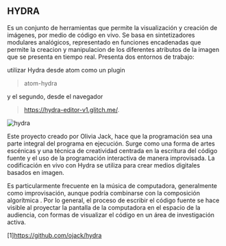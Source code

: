 ## HYDRA

Es un conjunto de herramientas que permite la visualización y creación de imágenes,  por medio de código en vivo. Se basa en sintetizadores modulares analógicos, representado en funciones encadenadas que permite la creacion y manipulacion de los diferentes atributos de la imagen que se presenta en tiempo real.
Presenta dos entornos de trabajo:

utilizar Hydra desde atom como un plugin 

>atom-hydra 

y el segundo, desde el navegador 

>https://hydra-editor-v1.glitch.me/.

![hydra](https://github.com/GLUD/Nencatacoa/blob/master/Hydra/1.png?raw=true)

Este proyecto creado por Olivia Jack, hace que la programación sea una parte integral del programa en ejecución. Surge como una forma de artes escénicas y una técnica de creatividad centrada en la escritura del código fuente y el uso de la programación interactiva de manera improvisada. La codificación en vivo con Hydra se utiliza para crear medios digitales basados ​​en imagen.

Es particularmente frecuente en la música de computadora, generalmente como improvisación, aunque podría combinarse con la composición algorítmica . Por lo general, el proceso de escribir el código fuente se hace visible al proyectar la pantalla de la computadora en el espacio de la audiencia, con formas de visualizar el código en un área de investigación activa.


[1]https://github.com/ojack/hydra
